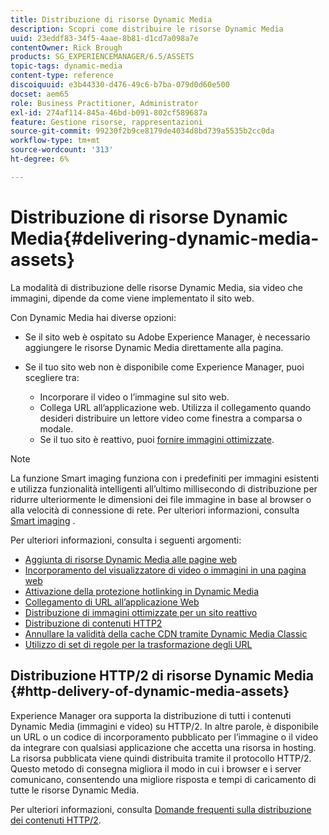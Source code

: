 ```yaml
---
title: Distribuzione di risorse Dynamic Media
description: Scopri come distribuire le risorse Dynamic Media
uuid: 23eddf83-34f5-4aae-8b81-d1cd7a098a7e
contentOwner: Rick Brough
products: SG_EXPERIENCEMANAGER/6.5/ASSETS
topic-tags: dynamic-media
content-type: reference
discoiquuid: e3b44330-d476-49c6-b7ba-079d0d60e500
docset: aem65
role: Business Practitioner, Administrator
exl-id: 274af114-845a-46bd-b091-802cf589687a
feature: Gestione risorse, rappresentazioni
source-git-commit: 99230f2b9ce8179de4034d8bd739a5535b2cc0da
workflow-type: tm+mt
source-wordcount: '313'
ht-degree: 6%

---
```


# Distribuzione di risorse Dynamic Media{#delivering-dynamic-media-assets}

La modalità di distribuzione delle risorse Dynamic Media, sia video che immagini, dipende da come viene implementato il sito web.

Con Dynamic Media hai diverse opzioni:

* Se il sito web è ospitato su Adobe Experience Manager, è necessario aggiungere le risorse Dynamic Media direttamente alla pagina.
* Se il tuo sito web non è disponibile come Experience Manager, puoi scegliere tra:

   * Incorporare il video o l’immagine sul sito web.
   * Collega URL all’applicazione web. Utilizza il collegamento quando desideri distribuire un lettore video come finestra a comparsa o modale.
   * Se il tuo sito è reattivo, puoi [fornire immagini ottimizzate](/help/assets/responsive-site.md).

>[!NOTE]
>
>La funzione Smart imaging funziona con i predefiniti per immagini esistenti e utilizza funzionalità intelligenti all’ultimo millisecondo di distribuzione per ridurre ulteriormente le dimensioni dei file immagine in base al browser o alla velocità di connessione di rete. Per ulteriori informazioni, consulta [Smart imaging](/help/assets/imaging-faq.md) .

Per ulteriori informazioni, consulta i seguenti argomenti:

* [Aggiunta di risorse Dynamic Media alle pagine web](/help/assets/adding-dynamic-media-assets-to-pages.md)
* [Incorporamento del visualizzatore di video o immagini in una pagina web](/help/assets/embed-code.md)
* [Attivazione della protezione hotlinking in Dynamic Media](/help/assets/hotlink-protection.md)
* [Collegamento di URL all’applicazione Web](/help/assets/linking-urls-to-yourwebapplication.md)
* [Distribuzione di immagini ottimizzate per un sito reattivo](/help/assets/responsive-site.md)
* [Distribuzione di contenuti HTTP2](/help/assets/http2.md)
* [Annullare la validità della cache CDN tramite Dynamic Media Classic](/help/assets/invalidate-cdn-cache-dm-classic.md)
* [Utilizzo di set di regole per la trasformazione degli URL](/help/assets/using-rulesets-to-transform-urls.md)


## Distribuzione HTTP/2 di risorse Dynamic Media {#http-delivery-of-dynamic-media-assets}

Experience Manager ora supporta la distribuzione di tutti i contenuti Dynamic Media (immagini e video) su HTTP/2. In altre parole, è disponibile un URL o un codice di incorporamento pubblicato per l’immagine o il video da integrare con qualsiasi applicazione che accetta una risorsa in hosting. La risorsa pubblicata viene quindi distribuita tramite il protocollo HTTP/2. Questo metodo di consegna migliora il modo in cui i browser e i server comunicano, consentendo una migliore risposta e tempi di caricamento di tutte le risorse Dynamic Media.

Per ulteriori informazioni, consulta [Domande frequenti sulla distribuzione dei contenuti HTTP/2](/help/sites-administering/scene7-http2faq.md).
